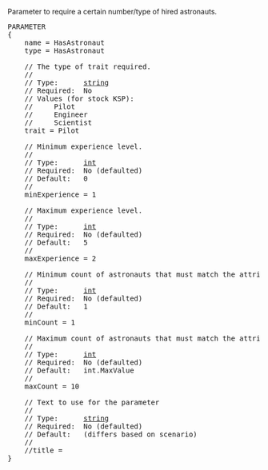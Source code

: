 Parameter to require a certain number/type of hired astronauts.
<pre>
PARAMETER
{
    name = HasAstronaut
    type = HasAstronaut

    // The type of trait required.
    //
    // Type:      <a href="String-Type">string</a>
    // Required:  No
    // Values (for stock KSP):
    //     Pilot
    //     Engineer
    //     Scientist
    trait = Pilot

    // Minimum experience level.
    //
    // Type:      <a href="Numeric-Type">int</a>
    // Required:  No (defaulted)
    // Default:   0
    //
    minExperience = 1

    // Maximum experience level.
    //
    // Type:      <a href="Numeric-Type">int</a>
    // Required:  No (defaulted)
    // Default:   5
    //
    maxExperience = 2

    // Minimum count of astronauts that must match the attributes above.
    //
    // Type:      <a href="Numeric-Type">int</a>
    // Required:  No (defaulted)
    // Default:   1
    //
    minCount = 1

    // Maximum count of astronauts that must match the attributes above.
    //
    // Type:      <a href="Numeric-Type">int</a>
    // Required:  No (defaulted)
    // Default:   int.MaxValue
    //
    maxCount = 10

    // Text to use for the parameter
    //
    // Type:      <a href="String-Type">string</a>
    // Required:  No (defaulted)
    // Default:   (differs based on scenario)
    // 
    //title =
}
</pre>
